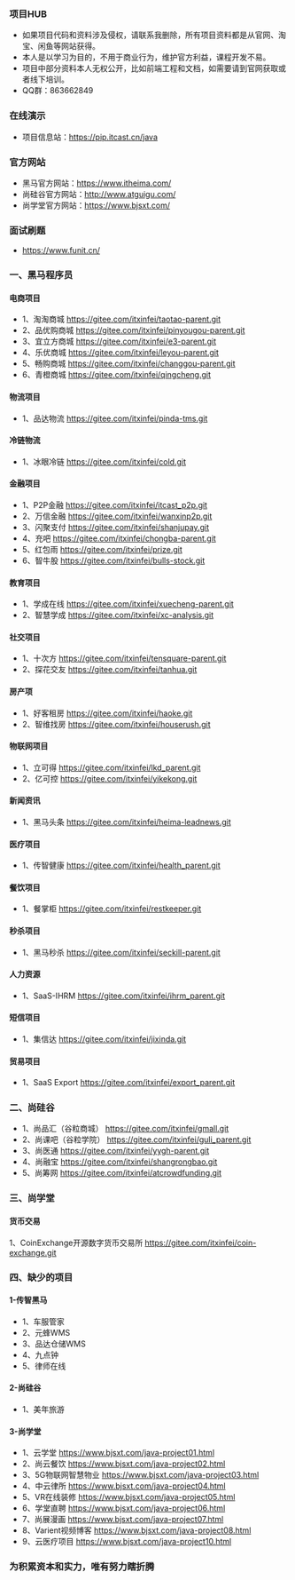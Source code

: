 ### 项目HUB
- 如果项目代码和资料涉及侵权，请联系我删除，所有项目资料都是从官网、淘宝、闲鱼等网站获得。
- 本人是以学习为目的，不用于商业行为，维护官方利益，课程开发不易。
- 项目中部分资料本人无权公开，比如前端工程和文档，如需要请到官网获取或者线下培训。
- QQ群：863662849

### 在线演示
- 项目信息站：https://pip.itcast.cn/java

### 官方网站
- 黑马官方网站：https://www.itheima.com/
- 尚硅谷官方网站：http://www.atguigu.com/
- 尚学堂官方网站：https://www.bjsxt.com/

### 面试刷题
- https://www.funit.cn/

### 一、黑马程序员
#### 电商项目
- 1、淘淘商城
https://gitee.com/itxinfei/taotao-parent.git
- 2、品优购商城
https://gitee.com/itxinfei/pinyougou-parent.git
- 3、宜立方商城
https://gitee.com/itxinfei/e3-parent.git
- 4、乐优商城
https://gitee.com/itxinfei/leyou-parent.git
- 5、畅购商城
https://gitee.com/itxinfei/changgou-parent.git
- 6、青橙商城
https://gitee.com/itxinfei/qingcheng.git
#### 物流项目
- 1、品达物流
https://gitee.com/itxinfei/pinda-tms.git
#### 冷链物流
- 1、冰眼冷链
https://gitee.com/itxinfei/cold.git
#### 金融项目
- 1、P2P金融
https://gitee.com/itxinfei/itcast_p2p.git
- 2、万信金融
https://gitee.com/itxinfei/wanxinp2p.git
- 3、闪聚支付
https://gitee.com/itxinfei/shanjupay.git
- 4、充吧
https://gitee.com/itxinfei/chongba-parent.git
- 5、红包雨
https://gitee.com/itxinfei/prize.git
- 6、智牛股
https://gitee.com/itxinfei/bulls-stock.git
#### 教育项目
- 1、学成在线
https://gitee.com/itxinfei/xuecheng-parent.git
- 2、智慧学成
https://gitee.com/itxinfei/xc-analysis.git
#### 社交项目
- 1、十次方
https://gitee.com/itxinfei/tensquare-parent.git
- 2、探花交友
https://gitee.com/itxinfei/tanhua.git
#### 房产项
- 1、好客租房
https://gitee.com/itxinfei/haoke.git
- 2、智维找房
https://gitee.com/itxinfei/houserush.git
#### 物联网项目
- 1、立可得
https://gitee.com/itxinfei/lkd_parent.git
- 2、亿可控
https://gitee.com/itxinfei/yikekong.git
#### 新闻资讯
- 1、黑马头条
https://gitee.com/itxinfei/heima-leadnews.git
#### 医疗项目
- 1、传智健康
https://gitee.com/itxinfei/health_parent.git
#### 餐饮项目
- 1、餐掌柜
https://gitee.com/itxinfei/restkeeper.git
#### 秒杀项目
- 1、黑马秒杀
https://gitee.com/itxinfei/seckill-parent.git
#### 人力资源
- 1、SaaS-IHRM
https://gitee.com/itxinfei/ihrm_parent.git
#### 短信项目
- 1、集信达
https://gitee.com/itxinfei/jixinda.git
#### 贸易项目
- 1、SaaS Export
https://gitee.com/itxinfei/export_parent.git
### 二、尚硅谷
- 1、尚品汇（谷粒商城）
https://gitee.com/itxinfei/gmall.git
- 2、尚课吧（谷粒学院）
https://gitee.com/itxinfei/guli_parent.git
- 3、尚医通
https://gitee.com/itxinfei/yygh-parent.git
- 4、尚融宝
https://gitee.com/itxinfei/shangrongbao.git
- 5、尚筹网
https://gitee.com/itxinfei/atcrowdfunding.git
### 三、尚学堂
#### 货币交易
1、CoinExchange开源数字货币交易所
https://gitee.com/itxinfei/coin-exchange.git
### 四、缺少的项目
#### 1-传智黑马
- 1、车服管家
- 2、元蜂WMS
- 3、品达仓储WMS
- 4、九点钟
- 5、律师在线
#### 2-尚硅谷
- 1、美年旅游
#### 3-尚学堂
- 1、云学堂
https://www.bjsxt.com/java-project01.html
- 2、尚云餐饮
https://www.bjsxt.com/java-project02.html
- 3、5G物联网智慧物业
https://www.bjsxt.com/java-project03.html
- 4、中云律所 
https://www.bjsxt.com/java-project04.html
- 5、VR在线装修
https://www.bjsxt.com/java-project05.html
- 6、学堂直聘
https://www.bjsxt.com/java-project06.html
- 7、尚展漫画
https://www.bjsxt.com/java-project07.html
- 8、Varient视频博客
https://www.bjsxt.com/java-project08.html
- 9、云医疗项目 
https://www.bjsxt.com/java-project10.html

### 为积累资本和实力，唯有努力瞎折腾